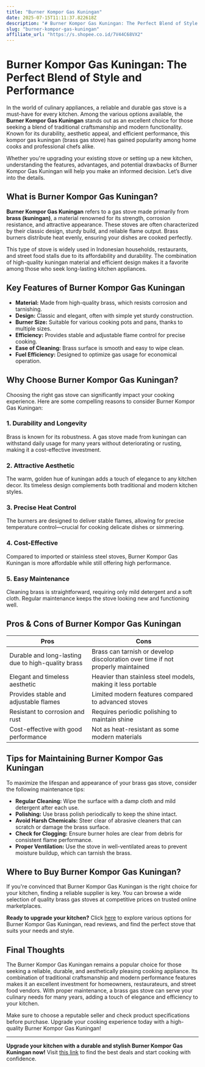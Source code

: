 ```yaml
---
title: "Burner Kompor Gas Kuningan"
date: 2025-07-15T11:11:37.822618Z
description: "# Burner Kompor Gas Kuningan: The Perfect Blend of Style and Performance..."
slug: "burner-kompor-gas-kuningan"
affiliate_url: "https://s.shopee.co.id/7V44C68VX2"
---
```

# Burner Kompor Gas Kuningan: The Perfect Blend of Style and Performance

In the world of culinary appliances, a reliable and durable gas stove is a must-have for every kitchen. Among the various options available, the **Burner Kompor Gas Kuningan** stands out as an excellent choice for those seeking a blend of traditional craftsmanship and modern functionality. Known for its durability, aesthetic appeal, and efficient performance, this kompor gas kuningan (brass gas stove) has gained popularity among home cooks and professional chefs alike.

Whether you're upgrading your existing stove or setting up a new kitchen, understanding the features, advantages, and potential drawbacks of Burner Kompor Gas Kuningan will help you make an informed decision. Let’s dive into the details.

## What is Burner Kompor Gas Kuningan?

**Burner Kompor Gas Kuningan** refers to a gas stove made primarily from **brass (kuningan)**, a material renowned for its strength, corrosion resistance, and attractive appearance. These stoves are often characterized by their classic design, sturdy build, and reliable flame output. Brass burners distribute heat evenly, ensuring your dishes are cooked perfectly.

This type of stove is widely used in Indonesian households, restaurants, and street food stalls due to its affordability and durability. The combination of high-quality kuningan material and efficient design makes it a favorite among those who seek long-lasting kitchen appliances.

## Key Features of Burner Kompor Gas Kuningan

- **Material:** Made from high-quality brass, which resists corrosion and tarnishing.
- **Design:** Classic and elegant, often with simple yet sturdy construction.
- **Burner Size:** Suitable for various cooking pots and pans, thanks to multiple sizes.
- **Efficiency:** Provides stable and adjustable flame control for precise cooking.
- **Ease of Cleaning:** Brass surface is smooth and easy to wipe clean.
- **Fuel Efficiency:** Designed to optimize gas usage for economical operation.

## Why Choose Burner Kompor Gas Kuningan?

Choosing the right gas stove can significantly impact your cooking experience. Here are some compelling reasons to consider Burner Kompor Gas Kuningan:

### 1. Durability and Longevity

Brass is known for its robustness. A gas stove made from kuningan can withstand daily usage for many years without deteriorating or rusting, making it a cost-effective investment.

### 2. Attractive Aesthetic

The warm, golden hue of kuningan adds a touch of elegance to any kitchen decor. Its timeless design complements both traditional and modern kitchen styles.

### 3. Precise Heat Control

The burners are designed to deliver stable flames, allowing for precise temperature control—crucial for cooking delicate dishes or simmering.

### 4. Cost-Effective

Compared to imported or stainless steel stoves, Burner Kompor Gas Kuningan is more affordable while still offering high performance.

### 5. Easy Maintenance

Cleaning brass is straightforward, requiring only mild detergent and a soft cloth. Regular maintenance keeps the stove looking new and functioning well.

## Pros & Cons of Burner Kompor Gas Kuningan

| **Pros** | **Cons** |
| --- | --- |
| Durable and long-lasting due to high-quality brass | Brass can tarnish or develop discoloration over time if not properly maintained |
| Elegant and timeless aesthetic | Heavier than stainless steel models, making it less portable |
| Provides stable and adjustable flames | Limited modern features compared to advanced stoves |
| Resistant to corrosion and rust | Requires periodic polishing to maintain shine |
| Cost-effective with good performance | Not as heat-resistant as some modern materials |

## Tips for Maintaining Burner Kompor Gas Kuningan

To maximize the lifespan and appearance of your brass gas stove, consider the following maintenance tips:

- **Regular Cleaning:** Wipe the surface with a damp cloth and mild detergent after each use.
- **Polishing:** Use brass polish periodically to keep the shine intact.
- **Avoid Harsh Chemicals:** Steer clear of abrasive cleaners that can scratch or damage the brass surface.
- **Check for Clogging:** Ensure burner holes are clear from debris for consistent flame performance.
- **Proper Ventilation:** Use the stove in well-ventilated areas to prevent moisture buildup, which can tarnish the brass.

## Where to Buy Burner Kompor Gas Kuningan?

If you're convinced that Burner Kompor Gas Kuningan is the right choice for your kitchen, finding a reliable supplier is key. You can browse a wide selection of quality brass gas stoves at competitive prices on trusted online marketplaces.

**Ready to upgrade your kitchen?** Click [here](https://s.shopee.co.id/7V44C68VX2) to explore various options for Burner Kompor Gas Kuningan, read reviews, and find the perfect stove that suits your needs and style.

## Final Thoughts

The Burner Kompor Gas Kuningan remains a popular choice for those seeking a reliable, durable, and aesthetically pleasing cooking appliance. Its combination of traditional craftsmanship and modern performance features makes it an excellent investment for homeowners, restaurateurs, and street food vendors. With proper maintenance, a brass gas stove can serve your culinary needs for many years, adding a touch of elegance and efficiency to your kitchen.

Make sure to choose a reputable seller and check product specifications before purchase. Upgrade your cooking experience today with a high-quality Burner Kompor Gas Kuningan!

---

**Upgrade your kitchen with a durable and stylish Burner Kompor Gas Kuningan now!** Visit [this link](https://s.shopee.co.id/7V44C68VX2) to find the best deals and start cooking with confidence.